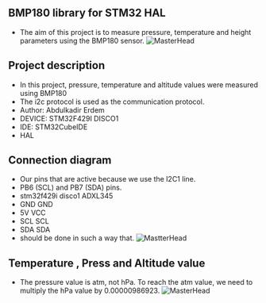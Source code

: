 ## BMP180 library for STM32 HAL
* The aim of this project is to measure pressure, temperature and height parameters using the BMP180 sensor.
  ![MasterHead](https://bit.ly/3tyWJiT)

## Project description
* In this project, pressure, temperature and altitude values were measured using BMP180
* The i2c protocol is used as the communication protocol.
* Author: Abdulkadir Erdem
* DEVICE: STM32F429I DISCO1
* IDE: STM32CubeIDE
* HAL

## Connection diagram
* Our pins that are active because we use the I2C1 line.
* PB6 (SCL) and PB7 (SDA) pins.
* stm32f429i disco1 ADXL345
* GND               GND
* 5V                VCC
* SCL               SCL
* SDA               SDA
* should be done in such a way that.
![MastterHead](https://bit.ly/3RUogVu)

## Temperature , Press and Altitude value
* The pressure value is atm, not hPa. To reach the atm value, we need to multiply the hPa value by 0.00000986923.
![MasterHead](https://bit.ly/3tyskkT)
  





